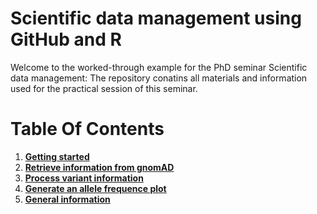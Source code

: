 # Scientific data management using GitHub and R

Welcome to the worked-through example for the PhD seminar Scientific data management: The repository conatins all materials and information used for the practical session of this seminar.

# Table Of Contents

1. **[Getting started](example/PREPARATIONS.md)**
1. **[Retrieve information from gnomAD](example/GETVCF.md)**
1. **[Process variant information](example/PROCESSVCF.md)**
1. **[Generate an allele frequence plot](example/VISUALIZATON.md)**
1. **[General information](https://github.com/halwachsb/se-scientific-data-management)**
